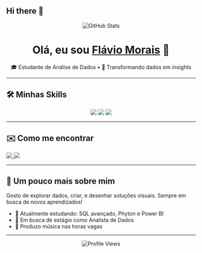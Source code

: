 ## Hi there 👋

<!-- Cabeçalho com emojis e apresentação rápida -->
<p align="center">
  <img src="https://github-readme-stats.vercel.app/api?username=oflavin7&show_icons=true&theme=radical" alt="GitHub Stats"/>
</p>

<h1 align="center">Olá, eu sou <a href="https://github.com/SEU_USUARIO">Flávio Morais</a> 👋</h1>
<p align="center">  
  🎓 Estudante de Análise de Dados • 🚀 Transformando dados em insights  
</p>

---


## 🛠️ Minhas Skills

<div align="center">
  <!-- Badges de linguagens e ferramentas -->
  <img src="https://img.shields.io/badge/Python-3776AB?style=flat-square&logo=python&logoColor=white"/>
  <img src="https://img.shields.io/badge/SQL-4479A1?style=flat-square&logo=mysql&logoColor=white"/>
  <img src="https://img.shields.io/badge/Power%20BI-F2C811?style=flat-square&logo=power-bi&logoColor=white"/>
</div>

---



## ✉️ Como me encontrar

  <a href="mailto:flaviomorais820@gmail.com">
    <img src="https://img.shields.io/badge/Email-D14836?style=flat-square&logo=gmail&logoColor=white"/>
  </a>
  <a href="https://www.instagram.com/ogflavin7" target="_blank">
    <img src="https://img.shields.io/badge/Instagram-E4405F?style=flat-square&logo=instagram&logoColor=white"/>
  </a>
</div>

---

## 💬 Um pouco mais sobre mim

Gosto de explorar dados, criar, e desenhar soluções visuais. Sempre em busca de novos aprendizados!

- 🌱 Atualmente estudando: SQL avançado, Phyton e Power BI  
- 💼 Em busca de estágio como Analista de Dados  
- 🎵 Produzo música nas horas vagas  

---

<div align="center">
  <img src="https://komarev.com/ghpvc/?username=SEU_USUARIO&style=flat-square" alt="Profile Views" />
</div>
